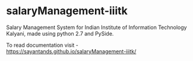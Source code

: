 # salaryManagement-iiitk
Salary Management System for Indian Institute of Information Technology Kalyani, made using python 2.7 and PySide.

To read documentation visit - https://sayantands.github.io/salaryManagement-iiitk/